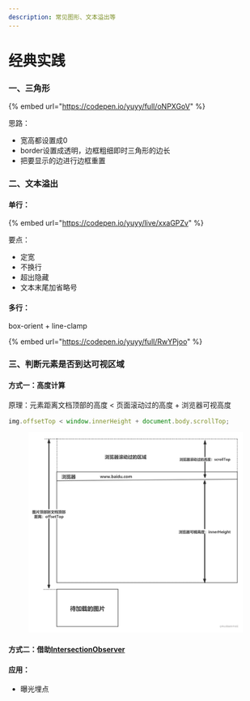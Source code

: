 ```yaml
---
description: 常见图形、文本溢出等
---
```


# 经典实践

### 一、三角形

{% embed url="https://codepen.io/yuyy/full/oNPXGoV" %}

思路：

* 宽高都设置成0
* border设置成透明，边框粗细即时三角形的边长
* 把要显示的边进行边框重置



### 二、文本溢出

#### 单行：

{% embed url="https://codepen.io/yuyy/live/xxaGPZv" %}

要点：

* 定宽
* 不换行
* 超出隐藏
* 文本末尾加省略号

#### 多行：

box-orient + line-clamp

{% embed url="https://codepen.io/yuyy/full/RwYPjoo" %}

### 三、判断元素是否到达可视区域

#### 方式一：高度计算

原理：元素距离文档顶部的高度 < 页面滚动过的高度 + 浏览器可视高度

```javascript
img.offsetTop < window.innerHeight + document.body.scrollTop;
```

<figure><img src="../../.gitbook/assets/image (2) (1).png" alt=""><figcaption></figcaption></figure>



#### 方式二：借助[IntersectionObserver](https://developer.mozilla.org/zh-CN/docs/Web/API/IntersectionObserver)



#### 应用：

* 曝光埋点

